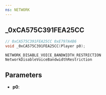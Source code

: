```yaml
---
ns: NETWORK
---
```

## _0xCA575C391FEA25CC

```c
// 0xCA575C391FEA25CC 0xE797A4B6
void _0xCA575C391FEA25CC(Player p0);
```

```
NETWORK_DISABLE_VOICE_BANDWIDTH_RESTRICTION
NetworkDisableVoiceBandwidthRestriction
```

## Parameters
* **p0**: 

